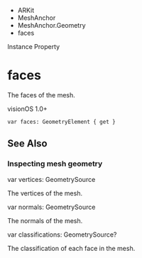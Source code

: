 

- ARKit
- MeshAnchor
- MeshAnchor.Geometry
-  faces 

Instance Property

# faces

The faces of the mesh.

visionOS 1.0+

``` source
var faces: GeometryElement { get }
```

## See Also

### Inspecting mesh geometry

var vertices: GeometrySource

The vertices of the mesh.

var normals: GeometrySource

The normals of the mesh.

var classifications: GeometrySource?

The classification of each face in the mesh.

